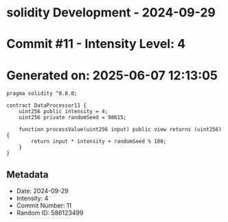 ﻿# solidity Development - 2024-09-29
# Commit #11 - Intensity Level: 4
# Generated on: 2025-06-07 12:13:05
```solidity
pragma solidity ^0.8.0;

contract DataProcessor11 {
    uint256 public intensity = 4;
    uint256 private randomSeed = 98615;

    function processValue(uint256 input) public view returns (uint256) {
        return input * intensity + randomSeed % 100;
    }
}
```
## Metadata
- Date: 2024-09-29
- Intensity: 4
- Commit Number: 11
- Random ID: 586123499
